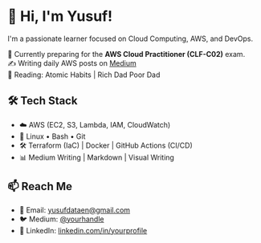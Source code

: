 # 👋 Hi, I'm Yusuf!
I'm a passionate learner focused on Cloud Computing, AWS, and DevOps.

🚀 Currently preparing for the **AWS Cloud Practitioner (CLF-C02)** exam.  
✍️ Writing daily AWS posts on [Medium](https://medium.com/@yusufdataen)  
📘 Reading: Atomic Habits | Rich Dad Poor Dad

## 🛠️ Tech Stack
- ☁️ AWS (EC2, S3, Lambda, IAM, CloudWatch)
- 🐧 Linux • Bash • Git
- 🛠️ Terraform (IaC) | Docker | GitHub Actions (CI/CD)
- 📊 Medium Writing | Markdown | Visual Writing

## 📫 Reach Me
- 📩 Email: yusufdataen@gmail.com
- 🐦 Medium: [@yourhandle](https://medium.com/@yusufdataen)
- 💼 LinkedIn: [linkedin.com/in/yourprofile](https://www.linkedin.com/in/yusuf-yucel/)




